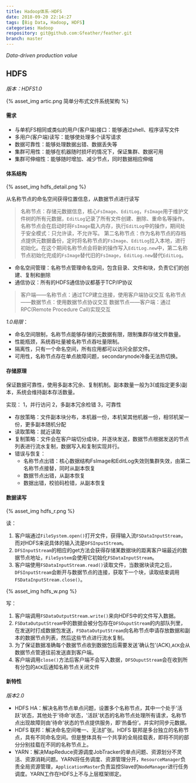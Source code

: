 ```yaml
---
title: Hadoop体系-HDFS
date: 2018-09-20 22:14:27
tags: [Big Data, Hadoop, HDFS]
categories: Hadoop
respository: git@github.com:Gfeather/feather.git
branch: master
---
```


*Data-driven production value*

## HDFS

*版本：HDFS1.0*

{% asset_img artic.png 简单分布式文件系统架构 %}


#### 需求

- 与单机FS相同或类似的用户(客户端)接口：能够通过shell、程序读写文件
- 多用户(客户端)读写：能够使处理多个读写请求
- 数据可靠性：能够处理数据出错、数据丢失等
- 集群可用性：能够在机器随时损坏的情况下，保证集群、数据可用
- 集群可伸缩性：能够随时增加、减少节点，同时数据相应伸缩

#### 体系结构

{% asset_img hdfs_detail.png %}

从名称节点的命名空间获得位置信息，从数据节点进行读写

> 名称节点：存储元数据信息，核心`FsImage`、`EditLog`，`FsImage`用于维护文件树的所有元数据，`EditLog`记录了所有文件创建、删除、重命名等操作。名称节点会在启动时将`FsImage`载入内存，执行`EditLog`中的操作，期间处于安全模式：只允许读，不允许写。
> 第二名称节点：作为名称节点的存档点提供元数据备份，定时将名称节点的`FsImage`、`EditLog`拉入本地，进行初始化。在这个期间名称节点会将新的操作写入`EditLog.new`中，第二名称节点初始化完成的`FsImage`替代旧的`FsImage`，`EditLog.new`替代`EditLog`。


- 命名空间管理：名称节点管理命名空间，包含目录、文件和块，负责它们的创建、复制和删除
- 通信协议：所有的HDFS通信协议都基于TCP/IP协议
> 客户端——名称节点：通过TCP建立连接，使用客户端协议交互
> 名称节点——数据节点：使用数据节点协议交互
> 数据节点——客户端：通过RPC(Remote Procedure Call)实现交互
	
*1.0局限*：
- 命名空间限制，名称节点能够存储的元数据有限，限制集群存储文件数量。
- 性能瓶颈，系统吞吐量被名称节点吞吐量限制。
- 隔离性，只有一个命名空间，所有应用都可以访问全部文件。
- 可用性，名称节点存在单点故障问题，secondarynode冷备无法热切换。



#### 存储原理

保证数据可靠性，使用多副本冗余、复制机制。副本数量一般为3(或指定更多)副本，系统会维持副本存活数量。

实现：
1，并行访问
2，多副本冗余检错
3，可靠性

- 存放策略：文件副本块分布，本机器一份，本机架其他机器一份，相邻机架一份，更多副本随机分配
- 读取策略：就近读取
- 复制策略：文件会在客户端切分成块，并逐块发送，数据节点根据发送的节点列表进行流水复制，数据写入和复制实现并行。
- 错误与恢复：
	- 名称节点出错：核心数据结构FsImage和EditLog失效则集群失效，由第二名称节点接替，同时从副本恢复
	- 数据节点出错，从副本恢复
	- 数据出错，校验码检错，从副本恢复

#### 数据读写

{% asset_img hdfs_r.png  %}

读：
1. 客户端通过`FileSystem.open()`打开文件，获得输入流`FSDataInputStream`，而对HDFS来说具体的输入流是`DFSInputStream`。
2. `DFSInputStream`的相应的get方法会获得存储某数据块的距离客户端最近的数据节点地址，`FileSystem`会使用它初始化`FSDataInputStream`。
3. 客户端使用`FSDataInputStream.read()`读取文件，当数据块读完之后，`DFSInputStream`会断开与数据节点的连接，获取下一个块，读取结束调用`FSDataInputStream.close()`。

{% asset_img hdfs_w.png  %}

写：
1. 客户端调用`FSDataOutputStream.write()`来向HDFS中的文件写入数据。
2. `FSDataOutputStream`中的数据会被分包存在`DFSOuputStream`的内部队列里，在发送时打成数据包发送，`FSDataOutputStream`向名称节点申请存放数据和副本的数据节点列表，然后这些节点进行流水复制。
3. 为了保证数据准确每个数据节点收到数据包后需要发送'确认包'(ACK),`ACK`会从数据节点管道往前发送直到客户端。
4. 客户端调用`close()`方法后客户端不会写入数据，`DFSOuputStream`会在收到所有分包的`ACK`后通知名称节点关闭文件

#### 新特性

*版本2.0*

- HDFS HA：解决名称节点单点问题，设置多个名称节点，其中一个处于'活跃'状态，其他处于'待命'状态，'活跃'状态的名称节点处理所有请求，名称节点出现故障则由'待命'状态的节点提供服务，即'热备份'。并实时同步元数据。
- HDFS 联邦：解决命名空间唯一、无法扩张。HDFS 联邦是多台独立的名称节点，具有不同命名空间。但是整体具有一个共享的全局挂载表，即将不同的部分分别挂载在不同的名称节点上。
- YARN：解决MapReduce资源调度JobTracker的单点问题、资源划分不灵活、资源消耗问题。YARN将任务调度、资源管理分开，`ResourceManager`负责全局资源管理，`ApplicationMaster`负责监控Slave的`NodeManager`进行任务调度。YARN工作在HDFS上不与上层框架绑定。